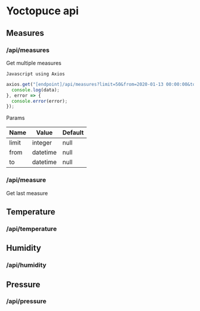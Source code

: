 Yoctopuce api
=============

Measures
--------

### /api/measures

Get multiple measures
```
Javascript using Axios
```
```javascript
axios.get("[endpoint]/api/measures?limit=50&from=2020-01-13 00:00:00&to=2020-02-13 00:00:00").then(data => {
  console.log(data);
}, error => {
  console.error(error);
});
```

Params

| Name | Value | Default |
| --- | --- | --- |
| limit | integer | null |
| from | datetime | null |
| to | datetime | null |

### /api/measure

Get last measure

## Temperature

### /api/temperature

## Humidity

### /api/humidity

## Pressure

### /api/pressure
